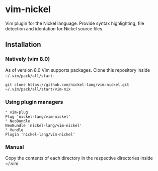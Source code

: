 # vim-nickel

Vim plugin for the Nickel language. Provide syntax highlighting, file detection
and identation for Nickel source files.

## Installation

### Natively (vim 8.0)

As of version 8.0 Vim supports packages. Clone this repository inside `~/.vim/pack/all/start`:

```
git clone https://github.com/nickel-lang/vim-nickel.git ~/.vim/pack/all/start/vim-nix
```

### Using plugin managers

```
" vim-plug
Plug 'nickel-lang/vim-nickel'
" NeoBundle
NeoBundle 'nickel-lang/vim-nickel'
" Vundle
Plugin 'nickel-lang/vim-nickel'
```

### Manual

Copy the contents of each directory in the respective directories inside ~/.vim.
